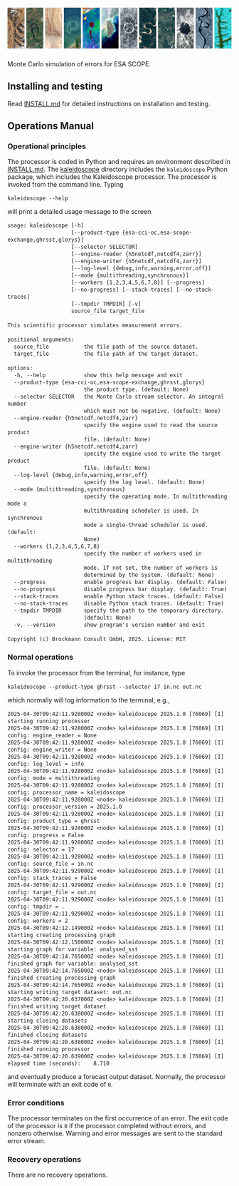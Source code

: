 # ![Kaleidoscope](/assets/img/kaleidoscope.png)

Monte Carlo simulation of errors for ESA SCOPE.

## Installing and testing

Read [INSTALL.md](INSTALL.md) for detailed instructions on installation
and testing.

## Operations Manual

### Operational principles

The processor is coded in Python and requires an environment described
in [INSTALL.md](INSTALL.md). The [kaleidoscope](kaleidoscope) directory
includes the `kaleidoscope` Python package, which includes the Kaleidoscope
processor. The processor is invoked from the command line. Typing

    kaleidoscope --help

will print a detailed usage message to the screen

    usage: kaleidoscope [-h]
                        [--product-type {esa-cci-oc,esa-scope-exchange,ghrsst,glorys}]
                        [--selector SELECTOR]
                        [--engine-reader {h5netcdf,netcdf4,zarr}]
                        [--engine-writer {h5netcdf,netcdf4,zarr}]
                        [--log-level {debug,info,warning,error,off}]
                        [--mode {multithreading,synchronous}]
                        [--workers {1,2,3,4,5,6,7,8}] [--progress]
                        [--no-progress] [--stack-traces] [--no-stack-traces]
                        [--tmpdir TMPDIR] [-v]
                        source_file target_file
    
    This scientific processor simulates measurement errors.
    
    positional arguments:
      source_file           the file path of the source dataset.
      target_file           the file path of the target dataset.
    
    options:
      -h, --help            show this help message and exit
      --product-type {esa-cci-oc,esa-scope-exchange,ghrsst,glorys}
                            the product type. (default: None)
      --selector SELECTOR   the Monte Carlo stream selector. An integral number
                            which must not be negative. (default: None)
      --engine-reader {h5netcdf,netcdf4,zarr}
                            specify the engine used to read the source product
                            file. (default: None)
      --engine-writer {h5netcdf,netcdf4,zarr}
                            specify the engine used to write the target product
                            file. (default: None)
      --log-level {debug,info,warning,error,off}
                            specify the log level. (default: None)
      --mode {multithreading,synchronous}
                            specify the operating mode. In multithreading mode a
                            multithreading scheduler is used. In synchronous
                            mode a single-thread scheduler is used. (default:
                            None)
      --workers {1,2,3,4,5,6,7,8}
                            specify the number of workers used in multithreading
                            mode. If not set, the number of workers is
                            determined by the system. (default: None)
      --progress            enable progress bar display. (default: False)
      --no-progress         disable progress bar display. (default: True)
      --stack-traces        enable Python stack traces. (default: False)
      --no-stack-traces     disable Python stack traces. (default: True)
      --tmpdir TMPDIR       specify the path to the temporary directory.
                            (default: None)
      -v, --version         show program's version number and exit
    
    Copyright (c) Brockmann Consult GmbH, 2025. License: MIT

### Normal operations

To invoke the processor from the terminal, for instance, type 

    kaleidoscope --product-type ghrsst --selector 17 in.nc out.nc

which normally will log information to the terminal, e.g.,

    2025-04-30T09:42:11.928000Z <node> kaleidoscope 2025.1.0 [76069] [I] starting running processor
    2025-04-30T09:42:11.928000Z <node> kaleidoscope 2025.1.0 [76069] [I] config: engine_reader = None
    2025-04-30T09:42:11.928000Z <node> kaleidoscope 2025.1.0 [76069] [I] config: engine_writer = None
    2025-04-30T09:42:11.928000Z <node> kaleidoscope 2025.1.0 [76069] [I] config: log_level = info
    2025-04-30T09:42:11.928000Z <node> kaleidoscope 2025.1.0 [76069] [I] config: mode = multithreading
    2025-04-30T09:42:11.928000Z <node> kaleidoscope 2025.1.0 [76069] [I] config: processor_name = kaleidoscope
    2025-04-30T09:42:11.928000Z <node> kaleidoscope 2025.1.0 [76069] [I] config: processor_version = 2025.1.0
    2025-04-30T09:42:11.928000Z <node> kaleidoscope 2025.1.0 [76069] [I] config: product_type = ghrsst
    2025-04-30T09:42:11.928000Z <node> kaleidoscope 2025.1.0 [76069] [I] config: progress = False
    2025-04-30T09:42:11.928000Z <node> kaleidoscope 2025.1.0 [76069] [I] config: selector = 17
    2025-04-30T09:42:11.928000Z <node> kaleidoscope 2025.1.0 [76069] [I] config: source_file = in.nc
    2025-04-30T09:42:11.929000Z <node> kaleidoscope 2025.1.0 [76069] [I] config: stack_traces = False
    2025-04-30T09:42:11.929000Z <node> kaleidoscope 2025.1.0 [76069] [I] config: target_file = out.nc
    2025-04-30T09:42:11.929000Z <node> kaleidoscope 2025.1.0 [76069] [I] config: tmpdir = .
    2025-04-30T09:42:11.929000Z <node> kaleidoscope 2025.1.0 [76069] [I] config: workers = 2
    2025-04-30T09:42:12.149000Z <node> kaleidoscope 2025.1.0 [76069] [I] starting creating processing graph
    2025-04-30T09:42:12.150000Z <node> kaleidoscope 2025.1.0 [76069] [I] starting graph for variable: analysed_sst
    2025-04-30T09:42:14.765000Z <node> kaleidoscope 2025.1.0 [76069] [I] finished graph for variable: analysed_sst
    2025-04-30T09:42:14.765000Z <node> kaleidoscope 2025.1.0 [76069] [I] finished creating processing graph
    2025-04-30T09:42:14.765000Z <node> kaleidoscope 2025.1.0 [76069] [I] starting writing target dataset: out.nc
    2025-04-30T09:42:20.637000Z <node> kaleidoscope 2025.1.0 [76069] [I] finished writing target dataset
    2025-04-30T09:42:20.638000Z <node> kaleidoscope 2025.1.0 [76069] [I] starting closing datasets
    2025-04-30T09:42:20.638000Z <node> kaleidoscope 2025.1.0 [76069] [I] finished closing datasets
    2025-04-30T09:42:20.638000Z <node> kaleidoscope 2025.1.0 [76069] [I] finished running processor
    2025-04-30T09:42:20.639000Z <node> kaleidoscope 2025.1.0 [76069] [I] elapsed time (seconds):    8.710

and eventually produce a forecast output dataset. Normally, the processor
will terminate with an exit code of `0`. 

### Error conditions

The processor terminates on the first occurrence of an error. The exit code
of the processor is `0` if the processor completed without errors, and nonzero
otherwise. Warning and error messages are sent to the standard error stream. 

### Recovery operations

There are no recovery operations.
